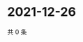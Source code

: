 # 2021-12-26

共 0 条

<!-- BEGIN WEIBO -->
<!-- 最后更新时间 Sun Dec 26 2021 08:55:23 GMT+0800 (China Standard Time) -->

<!-- END WEIBO -->
